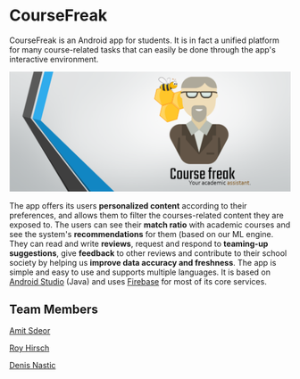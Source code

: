 # CourseFreak
CourseFreak is an Android app for students. It is in fact a unified platform for many course-related tasks that can easily be done through the app's interactive environment.

![Alt text](logo_bar.PNG?raw=true "CourseFreak")

The app offers its users **personalized content** according to their preferences, and allows them to filter the courses-related content they are exposed to. The users can see their **match ratio** with academic courses and see the system's **recommendations** for them (based on our ML engine. They can read and write **reviews**, request and respond to **teaming-up suggestions**, give **feedback** to other reviews and contribute to their school society by helping us **improve data accuracy and freshness**. The app is simple and easy to use and supports multiple languages. It is based on [Android Studio](https://developer.android.com/studio/) (Java) and uses [Firebase](https://firebase.google.com/) for most of its core services.

## Team Members
[Amit Sdeor](https://github.com/amso100)

[Roy Hirsch](https://github.com/royhirsch1)

[Denis Nastic](https://github.com/DxxN96)
